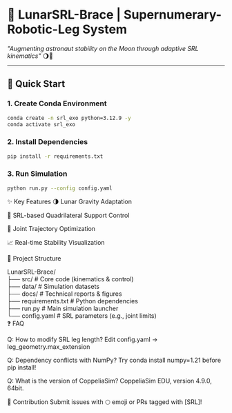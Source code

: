 # 🦿 LunarSRL-Brace | Supernumerary-Robotic-Leg System  
*"Augmenting astronaut stability on the Moon through adaptive SRL kinematics"* 🌖🚀  

---

## 🚀 Quick Start  

### 1. Create Conda Environment  
```bash  
conda create -n srl_exo python=3.12.9 -y  
conda activate srl_exo
```

### 2. Install Dependencies

```bash 
pip install -r requirements.txt
```
### 3. Run Simulation

```bash
python run.py --config config.yaml
```

✨ Key Features
🌗 Lunar Gravity Adaptation

🔺 SRL-based Quadrilateral Support Control

🤖 Joint Trajectory Optimization

📈 Real-time Stability Visualization

📂 Project Structure

LunarSRL-Brace/  
├── src/                  # Core code (kinematics & control)  
├── data/                # Simulation datasets  
├── docs/                # Technical reports & figures  
├── requirements.txt     # Python dependencies  
├── run.py               # Main simulation launcher  
└── config.yaml          # SRL parameters (e.g., joint limits)  
❓ FAQ

Q: How to modify SRL leg length?
Edit config.yaml → leg_geometry.max_extension

Q: Dependency conflicts with NumPy?
Try conda install numpy=1.21 before pip install!

Q: What is the version of CoppeliaSim?
CoppeliaSim EDU, version 4.9.0, 64bit.

📧 Contribution
Submit issues with 🌕 emoji or PRs tagged with [SRL]!

